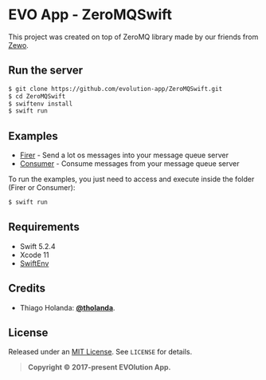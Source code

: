 # EVO App - ZeroMQSwift

This project was created on top of ZeroMQ library made by our friends from [Zewo](https://github.com/Zewo).


## Run the server
```bash
$ git clone https://github.com/evolution-app/ZeroMQSwift.git
$ cd ZeroMQSwift
$ swiftenv install
$ swift run
```


## Examples
- [Firer](https://github.com/evolution-app/ZeroMQSwift/blob/master/Examples/Firer/) - Send a lot os messages into your message queue server
- [Consumer](https://github.com/evolution-app/ZeroMQSwift/blob/master/Examples/Consumer/) - Consume messages from your message queue server

To run the examples, you just need to access and execute inside the folder (Firer or Consumer):

```bash
$ swift run
```


## Requirements
- Swift 5.2.4
- Xcode 11
- [SwiftEnv](https://swiftenv.fuller.li)

## Credits

- Thiago Holanda: [**@tholanda**](https://twitter.com/tholanda).

## License

Released under an [MIT License](http://opensource.org/licenses/MIT). See `LICENSE` for details.

>**Copyright &copy; 2017-present EVOlution App.**
